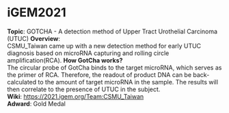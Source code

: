# iGEM2021  
**Topic**: GOTCHA - A detection method of Upper Tract Urothelial Carcinoma (UTUC)
**Overview**:  
CSMU_Taiwan came up with a new detection method for early UTUC diagnosis based on microRNA capturing and rolling circle amplification(RCA). 
**How GotCha works?**  
The circular probe of GotCha binds to the target microRNA, which serves as the primer of RCA. Therefore, the readout of product DNA can be back-calculated to the amount of target microRNA in the sample. The results will then correlate to the presence of UTUC in the subject.  
**Wiki**: https://2021.igem.org/Team:CSMU_Taiwan  
**Adward**:  Gold Medal
